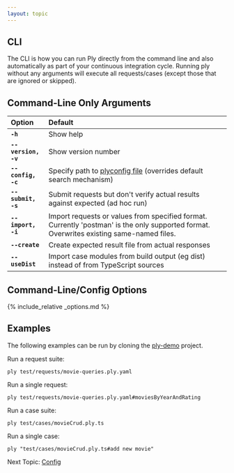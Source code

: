 ```yaml
---
layout: topic
---
```

## CLI
The CLI is how you can run Ply directly from the command line and also automatically as part of your 
continuous integration cycle. Running ply without any arguments will execute all requests/cases (except
those that are ignored or skipped).

## Command-Line Only Arguments

| Option | Default |
| :----- | :------ |
| **<code>-h</code>** | Show help
| **<code>--version, -v</code>** | Show version number
| **<code>--config, -c</code>** | Specify path to [plyconfig file](config) (overrides default search mechanism)
| **<code>--submit, -s</code>** | Submit requests but don't verify actual results against expected (ad hoc run)
| **<code>--import, -i</code>** | Import requests or values from specified format. Currently 'postman' is the only supported format. Overwrites existing same-named files.
| **<code>--create</code>** | Create expected result file from actual responses
| **<code>--useDist</code>** | Import case modules from build output (eg dist) instead of from TypeScript sources

## Command-Line/Config Options
{% include_relative _options.md %}


## Examples
The following examples can be run by cloning the [ply-demo](https://github.com/ply-ct/ply-demo) project.

Run a request suite:
```
ply test/requests/movie-queries.ply.yaml
```

Run a single request:
```
ply test/requests/movie-queries.ply.yaml#moviesByYearAndRating
```

Run a case suite:
```
ply test/cases/movieCrud.ply.ts
```

Run a single case:
```
ply "test/cases/movieCrud.ply.ts#add new movie"
```

Next Topic: [Config](config)
